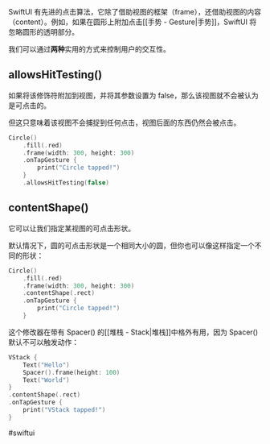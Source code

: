 SwiftUI 有先进的点击算法，它除了借助视图的框架（frame），还借助视图的内容（content）。例如，如果在圆形上附加点击[[手势 - Gesture|手势]]，SwiftUI 将忽略圆形的透明部分。

我们可以通过**两种**实用的方式来控制用户的交互性。

## allowsHitTesting()

如果将该修饰符附加到视图，并将其参数设置为 false，那么该视图就不会被认为是可点击的。

但这只意味着该视图不会捕捉到任何点击，视图后面的东西仍然会被点击。

```swift
Circle()
    .fill(.red)
    .frame(width: 300, height: 300)
    .onTapGesture {
        print("Circle tapped!")
    }
    .allowsHitTesting(false)
```

## contentShape()

它可以让我们指定某视图的可点击形状。

默认情况下，圆的可点击形状是一个相同大小的圆，但你也可以像这样指定一个不同的形状：

```swift
Circle()
    .fill(.red)
    .frame(width: 300, height: 300)
    .contentShape(.rect)
    .onTapGesture {
        print("Circle tapped!")
    }
```

这个修改器在带有 Spacer() 的[[堆栈 - Stack|堆栈]]中格外有用，因为 Spacer() 默认不可以触发动作：

```swift
VStack {
    Text("Hello")
    Spacer().frame(height: 100)
    Text("World")
}
.contentShape(.rect)
.onTapGesture {
    print("VStack tapped!")
}
```

#swiftui 